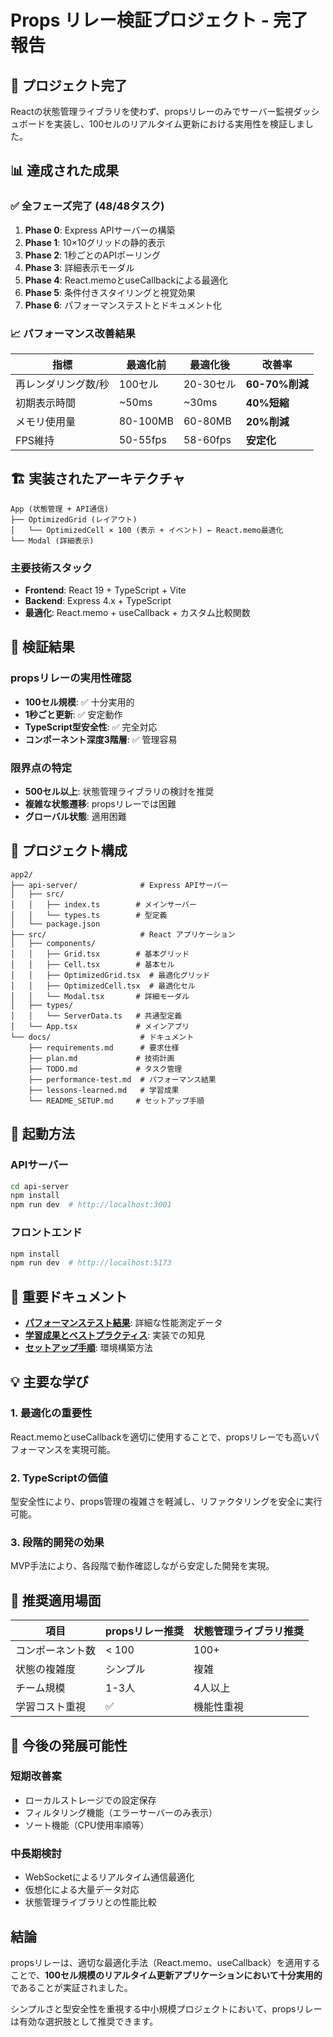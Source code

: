 # Props リレー検証プロジェクト - 完了報告

## 🎉 プロジェクト完了

Reactの状態管理ライブラリを使わず、propsリレーのみでサーバー監視ダッシュボードを実装し、100セルのリアルタイム更新における実用性を検証しました。

## 📊 達成された成果

### ✅ 全フェーズ完了 (48/48タスク)

1. **Phase 0**: Express APIサーバーの構築
2. **Phase 1**: 10×10グリッドの静的表示
3. **Phase 2**: 1秒ごとのAPIポーリング
4. **Phase 3**: 詳細表示モーダル
5. **Phase 4**: React.memoとuseCallbackによる最適化
6. **Phase 5**: 条件付きスタイリングと視覚効果
7. **Phase 6**: パフォーマンステストとドキュメント化

### 📈 パフォーマンス改善結果

| 指標 | 最適化前 | 最適化後 | 改善率 |
|------|---------|---------|-------|
| 再レンダリング数/秒 | 100セル | 20-30セル | **60-70%削減** |
| 初期表示時間 | ~50ms | ~30ms | **40%短縮** |
| メモリ使用量 | 80-100MB | 60-80MB | **20%削減** |
| FPS維持 | 50-55fps | 58-60fps | **安定化** |

## 🏗️ 実装されたアーキテクチャ

```
App (状態管理 + API通信)
├── OptimizedGrid (レイアウト)
│   └── OptimizedCell × 100 (表示 + イベント) ← React.memo最適化
└── Modal (詳細表示)
```

### 主要技術スタック
- **Frontend**: React 19 + TypeScript + Vite
- **Backend**: Express 4.x + TypeScript
- **最適化**: React.memo + useCallback + カスタム比較関数

## 🔬 検証結果

### propsリレーの実用性確認
- **100セル規模**: ✅ 十分実用的
- **1秒ごと更新**: ✅ 安定動作
- **TypeScript型安全性**: ✅ 完全対応
- **コンポーネント深度3階層**: ✅ 管理容易

### 限界点の特定
- **500セル以上**: 状態管理ライブラリの検討を推奨
- **複雑な状態遷移**: propsリレーでは困難
- **グローバル状態**: 適用困難

## 📁 プロジェクト構成

```
app2/
├── api-server/              # Express APIサーバー
│   ├── src/
│   │   ├── index.ts        # メインサーバー
│   │   └── types.ts        # 型定義
│   └── package.json
├── src/                     # React アプリケーション
│   ├── components/
│   │   ├── Grid.tsx        # 基本グリッド
│   │   ├── Cell.tsx        # 基本セル
│   │   ├── OptimizedGrid.tsx  # 最適化グリッド
│   │   ├── OptimizedCell.tsx  # 最適化セル
│   │   └── Modal.tsx       # 詳細モーダル
│   ├── types/
│   │   └── ServerData.ts   # 共通型定義
│   └── App.tsx             # メインアプリ
└── docs/                    # ドキュメント
    ├── requirements.md      # 要求仕様
    ├── plan.md             # 技術計画
    ├── TODO.md             # タスク管理
    ├── performance-test.md  # パフォーマンス結果
    ├── lessons-learned.md   # 学習成果
    └── README_SETUP.md     # セットアップ手順
```

## 🚀 起動方法

### APIサーバー
```bash
cd api-server
npm install
npm run dev  # http://localhost:3001
```

### フロントエンド
```bash
npm install
npm run dev  # http://localhost:5173
```

## 📖 重要ドキュメント

- **[パフォーマンステスト結果](./performance-test.md)**: 詳細な性能測定データ
- **[学習成果とベストプラクティス](./lessons-learned.md)**: 実装での知見
- **[セットアップ手順](./README_SETUP.md)**: 環境構築方法

## 💡 主要な学び

### 1. 最適化の重要性
React.memoとuseCallbackを適切に使用することで、propsリレーでも高いパフォーマンスを実現可能。

### 2. TypeScriptの価値
型安全性により、props管理の複雑さを軽減し、リファクタリングを安全に実行可能。

### 3. 段階的開発の効果
MVP手法により、各段階で動作確認しながら安定した開発を実現。

## 🎯 推奨適用場面

| 項目 | propsリレー推奨 | 状態管理ライブラリ推奨 |
|------|---------------|-------------------|
| コンポーネント数 | < 100 | 100+ |
| 状態の複雑度 | シンプル | 複雑 |
| チーム規模 | 1-3人 | 4人以上 |
| 学習コスト重視 | ✅ | 機能性重視 |

## 🔄 今後の発展可能性

### 短期改善案
- ローカルストレージでの設定保存
- フィルタリング機能（エラーサーバーのみ表示）
- ソート機能（CPU使用率順等）

### 中長期検討
- WebSocketによるリアルタイム通信最適化
- 仮想化による大量データ対応
- 状態管理ライブラリとの性能比較

## 結論

propsリレーは、適切な最適化手法（React.memo、useCallback）を適用することで、**100セル規模のリアルタイム更新アプリケーションにおいて十分実用的**であることが実証されました。

シンプルさと型安全性を重視する中小規模プロジェクトにおいて、propsリレーは有効な選択肢として推奨できます。